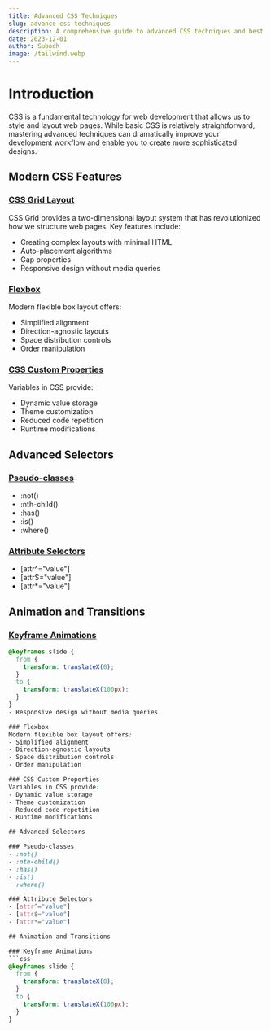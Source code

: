 ```yaml
---
title: Advanced CSS Techniques
slug: advance-css-techniques
description: A comprehensive guide to advanced CSS techniques and best practices for modern web development
date: 2023-12-01
author: Subodh
image: /tailwind.webp
---
```


# Introduction

[CSS](https://developer.mozilla.org/en-US/docs/Web/CSS) is a fundamental technology for web development that allows us to style and layout web pages. While basic CSS is relatively straightforward, mastering advanced techniques can dramatically improve your development workflow and enable you to create more sophisticated designs.

## Modern CSS Features

### [CSS Grid Layout](https://developer.mozilla.org/en-US/docs/Web/CSS/CSS_Grid_Layout)

CSS Grid provides a two-dimensional layout system that has revolutionized how we structure web pages. Key features include:

- Creating complex layouts with minimal HTML
- Auto-placement algorithms
- Gap properties
- Responsive design without media queries

### [Flexbox](https://developer.mozilla.org/en-US/docs/Web/CSS/CSS_Flexible_Box_Layout)

Modern flexible box layout offers:

- Simplified alignment
- Direction-agnostic layouts
- Space distribution controls
- Order manipulation

### [CSS Custom Properties](https://developer.mozilla.org/en-US/docs/Web/CSS/Using_CSS_custom_properties)

Variables in CSS provide:

- Dynamic value storage
- Theme customization
- Reduced code repetition
- Runtime modifications

## Advanced Selectors

### [Pseudo-classes](https://developer.mozilla.org/en-US/docs/Web/CSS/Pseudo-classes)

- :not()
- :nth-child()
- :has()
- :is()
- :where()

### [Attribute Selectors](https://developer.mozilla.org/en-US/docs/Web/CSS/Attribute_selectors)

- [attr^="value"]
- [attr$="value"]
- [attr*="value"]

## Animation and Transitions

### [Keyframe Animations](https://developer.mozilla.org/en-US/docs/Web/CSS/@keyframes)

````css
@keyframes slide {
  from {
    transform: translateX(0);
  }
  to {
    transform: translateX(100px);
  }
}
- Responsive design without media queries

### Flexbox
Modern flexible box layout offers:
- Simplified alignment
- Direction-agnostic layouts
- Space distribution controls
- Order manipulation

### CSS Custom Properties
Variables in CSS provide:
- Dynamic value storage
- Theme customization
- Reduced code repetition
- Runtime modifications

## Advanced Selectors

### Pseudo-classes
- :not()
- :nth-child()
- :has()
- :is()
- :where()

### Attribute Selectors
- [attr^="value"]
- [attr$="value"]
- [attr*="value"]

## Animation and Transitions

### Keyframe Animations
```css
@keyframes slide {
  from {
    transform: translateX(0);
  }
  to {
    transform: translateX(100px);
  }
}
````
